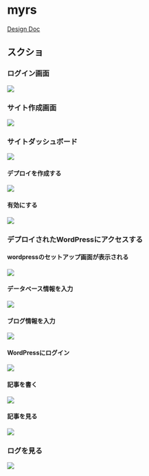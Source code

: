 # myrs

[Design Doc](./docs/00_design.md)

## スクショ

### ログイン画面
![](./docs/images/sign-in-page.png)

### サイト作成画面

![](./docs/images/site-create-page.png)

### サイトダッシュボード

![](./docs/images/site-dashboard.png)


#### デプロイを作成する

![](./docs/images/deploy-create-page.png)


#### 有効にする

![](./docs/images/deploy-active.png)

### デプロイされたWordPressにアクセスする

#### wordpressのセットアップ画面が表示される

![](./docs/images/wordpress-setup-page.png)


#### データベース情報を入力

![](./docs/images/myrs-wp-setup-db.png)

#### ブログ情報を入力

![](./docs/images/myrs-wp-setup-info.png)

#### WordPressにログイン

![](./docs/images/myrs-wp-dashboard.png)

#### 記事を書く

![](./docs/images/myrs-wp-write-post.png)

#### 記事を見る

![](./docs/images/myrs-wp-view-post.png)

### ログを見る

![](./docs/images/view-log.png)